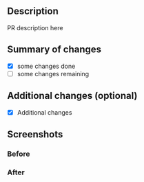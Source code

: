 ## Description
 
 PR description here

## Summary of changes

- [x] some changes done
- [ ] some changes remaining

## Additional changes (optional)

- [x] Additional changes

## Screenshots

### Before

### After